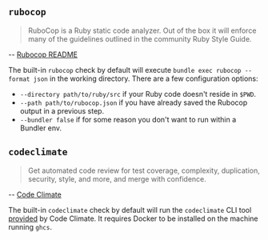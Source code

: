 ## `rubocop`

> RuboCop is a Ruby static code analyzer. Out of the box it will enforce many 
> of the guidelines outlined in the community Ruby Style Guide.

-- [Rubocop README][rubocop]

The built-in `rubocop` check by default will execute 
`bundle exec rubocop --format json` in the working directory. There are a few 
configuration options:

* `--directory path/to/ruby/src` if your Ruby code doesn't reside in `$PWD`.
* `--path path/to/rubocop.json` if you have already saved the Rubocop output 
  in a previous step.
* `--bundler false` if for some reason you don't want to run within a Bundler env.

[rubocop]: https://github.com/bbatsov/rubocop

## `codeclimate`

> Get automated code review for test coverage, complexity, duplication, security, 
> style, and more, and merge with confidence.

-- [Code Climate][codeclimate]

The built-in `codeclimate` check by default will run the `codeclimate` CLI tool
[provided][codeclimate-cli] by Code Climate. It requires Docker to be installed
on the machine running `ghcs`.

[codeclimate]: https://codeclimate.com/
[codeclimate-cli]: https://github.com/codeclimate/codeclimate
